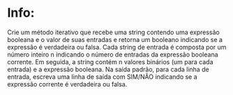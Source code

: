 # Info:
Crie um método iterativo que recebe uma string contendo uma expressão booleana e o valor de suas entradas e retorna um booleano indicando se a expressão é verdadeira ou falsa. Cada string de entrada é composta por um número inteiro n indicando o número de entradas da expressão booleana corrente. Em seguida, a string contém n valores binários (um para cada entrada) e a expressão booleana. Na saída padrão, para cada linha de entrada, escreva uma linha de saída com SIM/NÃO indicando se a expressão corrente é verdadeira ou falsa.
